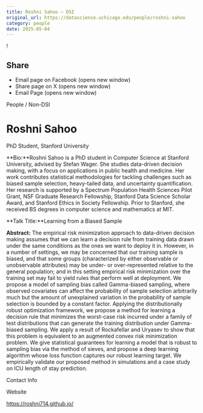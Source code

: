 ```yaml
---
title: Roshni Sahoo – DSI
original_url: https://datascience.uchicago.edu/people/roshni-sahoo
category: people
date: 2025-05-04
---
```


<!-- Table-like structure detected -->

!

## Share

* Email page on Facebook (opens new window)
* Share page on X (opens new window)
* Email Page (opens new window)

<!-- Table-like structure detected -->

People / Non-DSI

# Roshni Sahoo

PhD Student, Stanford University

**Bio:**Roshni Sahoo is a PhD student in Computer Science at Stanford University, advised by Stefan Wager. She studies data-driven decision making, with a focus on applications in public health and medicine. Her work contributes statistical methodologies for tackling challenges such as biased sample selection, heavy-tailed data, and uncertainty quantification. Her research is supported by a Spectrum Population Health Sciences Pilot Grant, NSF Graduate Research Fellowship, Stanford Data Science Scholar Award, and Stanford Ethics in Society Fellowship. Prior to Stanford, she received BS degrees in computer science and mathematics at MIT.

**Talk Title:**Learning from a Biased Sample

**Abstract:** The empirical risk minimization approach to data-driven decision making assumes that we can learn a decision rule from training data drawn under the same conditions as the ones we want to deploy it in. However, in a number of settings, we may be concerned that our training sample is biased, and that some groups (characterized by either observable or unobservable attributes) may be under- or over-represented relative to the general population; and in this setting empirical risk minimization over the training set may fail to yield rules that perform well at deployment. We propose a model of sampling bias called Gamma-biased sampling, where observed covariates can affect the probability of sample selection arbitrarily much but the amount of unexplained variation in the probability of sample selection is bounded by a constant factor. Applying the distributionally robust optimization framework, we propose a method for learning a decision rule that minimizes the worst-case risk incurred under a family of test distributions that can generate the training distribution under Gamma-biased sampling. We apply a result of Rockafellar and Uryasev to show that this problem is equivalent to an augmented convex risk minimization problem. We give statistical guarantees for learning a model that is robust to sampling bias via the method of sieves, and propose a deep learning algorithm whose loss function captures our robust learning target. We empirically validate our proposed method in simulations and a case study on ICU length of stay prediction.

Contact Info

Website

<https://roshni714.github.io/>